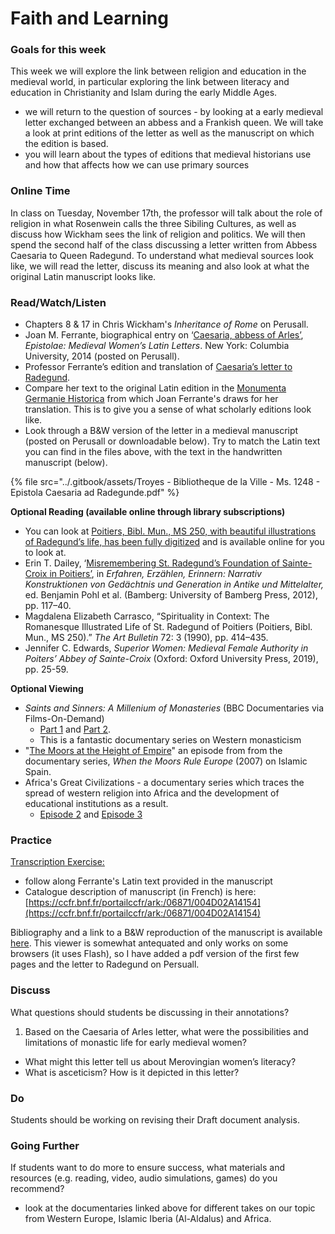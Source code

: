 # Faith and Learning

### Goals for this week

This week we will explore the link between religion and education in the medieval world, in particular exploring the link between literacy and education in Christianity and Islam during the early Middle Ages.

* we will return to the question of sources - by looking at a early medieval letter exchanged between an abbess and a Frankish queen. We will take a look at print editions of the letter as well as the manuscript on which the edition is based.&#x20;
* you will learn about the types of editions that medieval historians use and how that affects how we can use primary sources

### **Online Time**

In class on Tuesday, November 17th, the professor will talk about the role of religion in what Rosenwein calls the three Sibiling Cultures, as well as discuss how Wickham sees the link of religion and politics. We will then spend the second half of the class discussing a letter written from Abbess Caesaria to Queen Radegund. To understand what medieval sources look like, we will read the letter, discuss its meaning and also look at what the original Latin manuscript looks like.&#x20;

### Read/Watch/Listen

* Chapters 8 & 17 in Chris Wickham's _Inheritance of Rome_ on Perusall.&#x20;
* Joan M. Ferrante, biographical entry on ‘[Caesaria, abbess of Arles’](https://epistolae.ctl.columbia.edu/woman/25209.html), _Epistolae: Medieval Women’s Latin Letters_. New York: Columbia University, 2014 (posted on Perusall).
* Professor Ferrante’s edition and translation of [Caesaria’s letter to Radegund](https://epistolae.ctl.columbia.edu/letter/915.html).
* Compare her text to the original Latin edition in the [Monumenta Germanie Historica](https://www.dmgh.de/mgh\_epp\_3/index.htm#page/450/mode/1up) from which Joan Ferrante's draws for her translation. This is to give you a sense of what scholarly editions look like.&#x20;
* Look through a B\&W version of the letter in a medieval manuscript (posted on Perusall or downloadable below). Try to match the Latin text you can find in the files above, with the text in the handwritten manuscript (below).&#x20;

{% file src="../.gitbook/assets/Troyes - Bibliotheque de la Ville - Ms. 1248 - Epistola Caesaria ad Radegunde.pdf" %}

**Optional Reading (available online through library subscriptions)**

* You can look at [Poitiers, Bibl. Mun., MS 250, with beautiful illustrations of Radegund’s life, has been fully digitized](https://www.bm-poitiers.fr/Default/digital-viewer/c-1117076) and is available online for you to look at.&#x20;
* Erin T. Dailey, ‘[Misremembering St. Radegund’s Foundation of Sainte-Croix in Poitiers’](https://d-nb.info/1058948059/34), in _Erfahren, Erzählen, Erinnern: Narrativ Konstruktionen von Gedächtnis und Generation in Antike und Mittelalter,_ ed. Benjamin Pohl et al. (Bamberg: University of Bamberg Press, 2012), pp. 117–40.
* Magdalena Elizabeth Carrasco, “Spirituality in Context: The Romanesque Illustrated Life of St. Radegund of Poitiers (Poitiers, Bibl. Mun., MS 250).” _The Art Bulletin_ 72: 3 (1990), pp. 414–435.&#x20;
* Jennifer C. Edwards, _Superior Women: Medieval Female Authority in Poiters’ Abbey of Sainte-Croix_ (Oxford: Oxford University Press, 2019), pp. 25-59.

**Optional Viewing**

* _Saints and Sinners: A Millenium of Monasteries_ (BBC Documentaries via Films-On-Demand)
  * &#x20;[Part 1](http://proxy.library.carleton.ca/login?url=https://fod.infobase.com/PortalPlaylists.aspx?wID=104730\&xtid=95209) and [Part 2](http://proxy.library.carleton.ca/login?url=https://fod.infobase.com/PortalPlaylists.aspx?wID=104730\&xtid=95210).&#x20;
  * This is a fantastic documentary series on Western monasticism
* "[The Moors at the Height of Empire](http://proxy.library.carleton.ca/login?url=https://fod.infobase.com/PortalPlaylists.aspx?wID=104730\&xtid=37635)" an episode from from the documentary series, _When the Moors Rule Europe_ (2007) on Islamic Spain.
* Africa's Great Civilizations - a documentary series which traces the spread of western religion into Africa and the development of educational institutions as a result.&#x20;
  * [Episode 2](http://proxy.library.carleton.ca/login?url=https://fod.infobase.com/PortalPlaylists.aspx?wID=104730\&xtid=144351) and [Episode 3](http://proxy.library.carleton.ca/login?url=https://fod.infobase.com/PortalPlaylists.aspx?wID=104730\&xtid=144352)

### Practice

[Transcription Exercise:](../exercises/transcription-exercise.md)&#x20;

* follow along Ferrante's Latin text provided in the manuscript
* Catalogue description of manuscript (in French) is here: [https://ccfr.bnf.fr/portailccfr/ark:/06871/004D02A14154](https://ccfr.bnf.fr/portailccfr/ark:/06871/004D02A14154)

Bibliography and a link to a B\&W reproduction of the manuscript is available [here](https://portail.mediatheque.grand-troyes.fr/iguana/www.main.cls?surl=search#RecordId=2.2094). This viewer is somewhat antequated and only works on some browsers (it uses Flash), so I have added a pdf version of the first few pages and the letter to Radegund on Persuall. &#x20;

### **Discuss**

What questions should students be discussing in their annotations?

1. Based on the Caesaria of Arles letter, what were the possibilities and limitations of monastic life for early medieval women?

* What might this letter tell us about Merovingian women’s literacy?
* What is asceticism? How is it depicted in this letter?

### **Do**

Students should be working on revising their Draft document analysis.&#x20;

### Going Further

If students want to do more to ensure success, what materials and resources (e.g. reading, video, audio simulations, games) do you recommend?

* look at the documentaries linked above for different takes on our topic from Western Europe, Islamic Iberia (Al-Aldalus) and Africa.&#x20;
